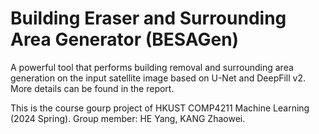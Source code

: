 # Building Eraser and Surrounding Area Generator (BESAGen)
A powerful tool that performs building removal and surrounding area generation on the input satellite image based on U-Net and DeepFill  v2.  
More details can be found in the report.  

This is the course gourp project of HKUST COMP4211 Machine Learning (2024 Spring). Group member: HE Yang, KANG Zhaowei.
